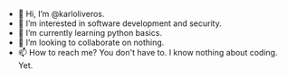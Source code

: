 - 👋 Hi, I’m @karloliveros.
- 👀 I’m interested in software development and security.
- 🌱 I’m currently learning python basics.
- 💞️ I’m looking to collaborate on nothing.
- 📫 How to reach me? You don't have to. I know nothing about coding. Yet.

<!---
karloliveros/karloliveros is a ✨ special ✨ repository because its `README.md` (this file) appears on your GitHub profile.
You can click the Preview link to take a look at your changes.
--->
